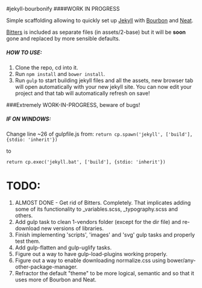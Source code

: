 #jekyll-bourbonify
####WORK IN PROGRESS

Simple scaffolding allowing to quickly set up [Jekyll](http://jekyllrb.com) with [Bourbon](http://bourbon.io) and [Neat](http://neat.bourbon.io).

[Bitters](http://bitters.bourbon.io) is included as separate files (in assets/2-base) but it will be **soon** gone and replaced by more sensible defaults. 

##### HOW TO USE:
1. Clone the repo, cd into it.
2. Run ``npm install`` and ``bower install``.
3. Run ``gulp`` to start building jekyll files and all the assets, new browser tab will open automatically with your new jekyll site. You can now edit your project and that tab will automatically refresh on save!

###Extremely WORK-IN-PROGRESS, beware of bugs!

##### IF ON WINDOWS:
Change line ~26 of gulpfile.js from:
``return cp.spawn('jekyll', ['build'], {stdio: 'inherit'})``

to

``return cp.exec('jekyll.bat', ['build'], {stdio: 'inherit'})``


# TODO:

1. ALMOST DONE - Get rid of Bitters. Completely. That implicates adding some of its functionality to _variables.scss, _typography.scss and others.
2. Add gulp task to clean 1-vendors folder (except for the dir file) and re-download new versions of libraries.
3. Finish implementing 'scripts', 'images' and 'svg' gulp tasks and properly test them.
4. Add gulp-flatten and gulp-uglify tasks.
5. Figure out a way to have gulp-load-plugins working properly.
6. Figure out a way to enable downloading normalize.css using bower/any-other-package-manager.
7. Refractor the default "theme" to be more logical, semantic and so that it uses more of Bourbon and Neat.
